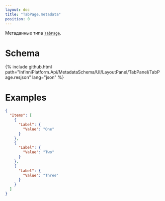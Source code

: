 ```yaml
---
layout: doc
title: "TabPage.metadata"
position: 0
---
```


Метаданные типа [`TabPage`](../).

# Schema

{% include github.html path="InfinniPlatform.Api/MetadataSchema/UI/LayoutPanel/TabPanel/TabPage.resjson" lang="json" %}

# Examples

```json
{
  "Items": [
    {
      "Label": {
        "Value": "One"
      }
    },
    {
      "Label": {
        "Value": "Two"
      }
    },
    {
      "Label": {
        "Value": "Three"
      }
    }
  ]
}
```
